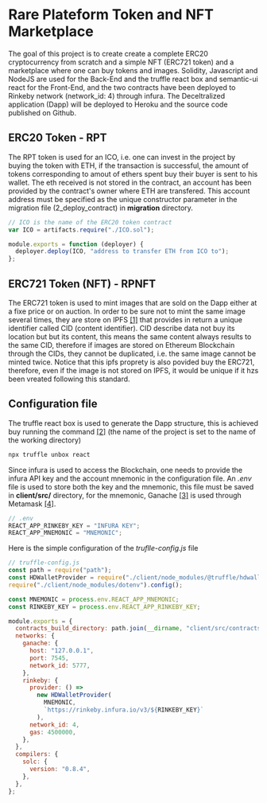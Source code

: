 # Rare Plateform Token and NFT Marketplace

The goal of this project is to create create a complete ERC20 cryptocurrency from scratch and a simple NFT (ERC721 token) and a marketplace where one can buy tokens and images. Solidity, Javascript and NodeJS are used for the Back-End and the truffle react box and semantic-ui react for the Front-End, and the two contracts have been deployed to Rinkeby network (network_id: 4) through infura. The Deceltralized application (Dapp) will be deployed to Heroku and the source code published on Github.

## ERC20 Token - RPT

The RPT token is used for an ICO, i.e. one can invest in the project by buying the token with ETH, if the transaction is successful, the amount of tokens corresponding to amout of ethers spent buy their buyer is sent to his wallet. The eth received is not stored in the contract, an account has been provided by the contract's owner where ETH are transfered. This account address must be specified as the unique constructor parameter in the migration file (2_deploy_contract) in **migration** directory.

```javascript
// ICO is the name of the ERC20 token contract
var ICO = artifacts.require("./ICO.sol");

module.exports = function (deployer) {
  deployer.deploy(ICO, "address to transfer ETH from ICO to");
};
```

## ERC721 Token (NFT) - RPNFT

The ERC721 token is used to mint images that are sold on the Dapp either at a fixe price or on auction. In order to be sure not to mint the same image several times, they are store on IPFS [[1]](https://ipfs.io/) that provides in return a unique identifier called CID (content identifier). CID describe data not buy its location but but its content, this means the same content always results to the same CID, therefore if images are stored on Ethereum Blockchain through the CIDs, they cannot be duplicated, i.e. the same image cannot be minted twice. Notice that this ipfs proprety is also povided buy the ERC721, therefore, even if the image is not stored on IPFS, it would be unique if it hzs been vreated following this standard.

## Configuration file

The truffle react box is used to generate the Dapp structure, this is achieved buy running the command [[2]](https://www.trufflesuite.com/boxes/react) (the name of the project is set to the name of the working directory)

```javascript
npx truffle unbox react
```

Since infura is used to access the Blockchain, one needs to provide the infura API key and the account mnemonic in the configuration file. An _.env_ file is used to store both the key and the mnemonic, this file must be saved in **client/src/** directory, for the mnemonic, Ganache [[3]](https://www.trufflesuite.com/ganache) is used through Metamask [[4]](https://metamask.io/).

```javascript
// .env
REACT_APP_RINKEBY_KEY = "INFURA KEY";
REACT_APP_MNEMONIC = "MNEMONIC";
```

Here is the simple configuration of the _truflle-config.js_ file

```javascript
// truffle-config.js
const path = require("path");
const HDWalletProvider = require("./client/node_modules/@truffle/hdwallet-provider");
require("./client/node_modules/dotenv").config();

const MNEMONIC = process.env.REACT_APP_MNEMONIC;
const RINKEBY_KEY = process.env.REACT_APP_RINKEBY_KEY;

module.exports = {
  contracts_build_directory: path.join(__dirname, "client/src/contracts"),
  networks: {
    ganache: {
      host: "127.0.0.1",
      port: 7545,
      network_id: 5777,
    },
    rinkeby: {
      provider: () =>
        new HDWalletProvider(
          MNEMONIC,
          `https://rinkeby.infura.io/v3/${RINKEBY_KEY}`
        ),
      network_id: 4,
      gas: 4500000,
    },
  },
  compilers: {
    solc: {
      version: "0.8.4",
    },
  },
};
```
